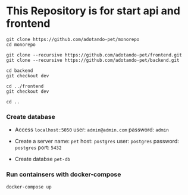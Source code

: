 # This Repository is for start api and frontend 

```
git clone https://github.com/adotando-pet/monorepo
cd monorepo

git clone --recursive https://github.com/adotando-pet/frontend.git
git clone --recursive https://github.com/adotando-pet/backend.git

cd backend
git checkout dev

cd ../frontend
git checkout dev

cd ..

```

### Create database 
- Access `localhost:5050`
user: `admin@admin.com`
password: `admin`

- Create a server
name: `pet`
host: `postgres`
user: `postgres`
password: `postgres`
port: `5432`

- Create databse `pet-db`

### Run containsers with docker-compose

```
docker-compose up
```
